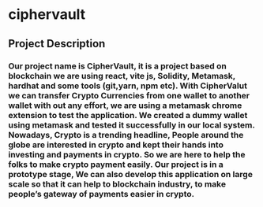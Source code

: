 # ciphervault


## Project Description


<h3>Our project name is CipherVault, it is a project based on blockchain we are using react, vite js, Solidity, Metamask, hardhat and some tools (git,yarn, npm etc).
With CipherValut we can transfer Crypto Currencies from one wallet to another wallet with out any effort, we are using a metamask chrome extension  to test the application. We created a dummy wallet using metamask and tested it successfully  in our local system.
Nowadays, Crypto is a trending headline, People around the globe are interested in crypto and kept their hands into investing and payments in crypto. So we are here to help the folks  to make crypto payment easily. Our project is in a prototype stage, We can also develop this application on large scale so that it can help to blockchain industry, to make people’s  gateway of payments easier in crypto.</h3>
